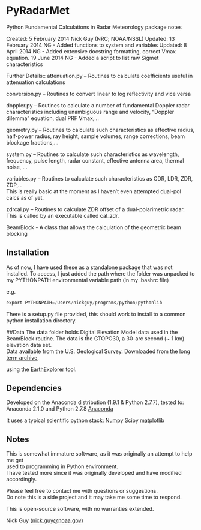 PyRadarMet
=============== 

Python Fundamental Calculations in Radar Meteorology package notes

Created:   5 February 2014	Nick Guy (NRC; NOAA/NSSL)
Updated:  13 February 2014      NG - Added functions to system and variables
Updated:   8 April 2014         NG - Added extensive docstring formatting, correct Vmax
                                      equation.
          19 June 2014          NG - Added a script to list raw Sigmet characteristics


Further Details::
attenuation.py – Routines to calculate coefficients useful in attenuation calculations

conversion.py – Routines to convert linear to log reflectivity and vice versa

doppler.py – Routines to calculate a number of fundamental Doppler radar characteristics
              including unambiguous range and velocity, 
              “Doppler dilemma” equation, dual PRF Vmax,…

geometry.py – Routines to calculate such characteristics as effective radius, 
               half-power radius, ray height, sample volumes, range corrections, 
               beam blockage fractions,…

system.py – Routines to calculate such characteristics as wavelength, frequency, 
             pulse length, radar constant, effective antenna area, thermal noise, …

variables.py – Routines to calculate such characteristics as CDR, LDR, ZDR, ZDP,…  
                This is really basic at the moment as I haven’t even attempted
                dual-pol calcs as of yet.
                
zdrcal.py – Routines to calculate ZDR offset of a dual-polarimetric radar.  This is called
              by an executable called cal_zdr.
              
BeamBlock - A class that allows the calculation of the geometric beam blocking 

## Installation
As of now, I have used these as a standalone package that was not installed.
To access, I just added the path where the folder was unpacked to my 
PYTHONPATH environmental variable path (in my .bashrc file)

e.g.
```python
export PYTHONPATH=/Users/nickguy/programs/python/pythonlib
```

There is a setup.py file provided, this should work to install to a common python installation directory.

##Data
The data folder holds Digital Elevation Model data used in the BeamBlock routine.
The data is the GTOPO30, a 30-arc second (~ 1 km) elevation data set.  
Data available from the U.S. Geological Survey.
Downloaded from the [long term archive](https://lta.cr.usgs.gov/),

 using the [EarthExplorer](http://earthexplorer.usgs.gov/) tool.

## Dependencies

Developed on the Anaconda distribution (1.9.1 & Python 2.7.7), tested to:
Anaconda 2.1.0 and Python 2.7.8
[Anaconda](https://store.continuum.io/cshop/anaconda/)

It uses a typical scientific python stack:
[Numpy](http://www.scipy.org)
[Scipy](http://www.scipy.org)
[matplotlib](http://matplotlib.org)

## Notes
This is somewhat immature software, as it was originally an attempt to help me get  
 used to programming in Python environment.  
I have tested more since it was originally developed and have modified accordingly.

Please feel free to contact me with questions or suggestions.  
Do note this is a side project and it may take me some time to respond.

This is open-source software, with no warranties extended.

Nick Guy (nick.guy@noaa.gov)
